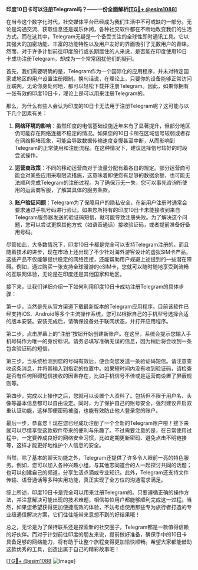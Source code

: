 **印度10日卡可以注册Telegram吗？——一份全面解析[[TG💪+ @esim1088](https://t.me/s/esim1088)]**

在当今这个数字化时代，社交媒体平台已经成为我们生活中不可或缺的一部分。无论是沟通交流、获取信息还是娱乐休闲，各种社交软件都在不断地改变我们的生活方式。而在这其中，Telegram无疑是一个备受关注的全球性即时通讯工具。它以其强大的加密功能、丰富的功能特性以及用户友好的界面吸引了无数用户的青睐。然而，对于许多计划前往印度旅行或长期居住的人来说，是否能在印度使用10日卡成功注册Telegram，却成为一个常常困扰他们的疑问。

首先，我们需要明确的是，Telegram作为一个国际化的应用程序，并未对特定国家或地区的用户设置注册限制。换句话说，在理论上，只要你的设备能够正常访问互联网，无论你身处何地，都可以轻松下载并注册Telegram。因此，如果你拥有一张有效的印度10日卡，理论上是可以用来注册Telegram的。

那么，为什么有些人会认为印度的10日卡无法用于注册Telegram呢？这可能与以下几个因素有关：

1. **网络环境的影响**：虽然印度的电信基础设施近年来有了显著提升，但部分地区仍可能存在网络连接不稳定的情况。如果您的10日卡所在区域信号较弱或者存在网络拥堵现象，可能会导致数据传输速度变慢甚至中断，从而影响到Telegram的正常使用和注册流程。在这种情况下，建议选择信号较好的时段尝试操作。

2. **运营商政策**：不同的移动运营商对于流量分配有着各自的规定。部分运营商可能会对某些应用采取限流措施，这意味着即使您有足够的数据余额，也可能无法顺利完成Telegram的注册过程。为了确保万无一失，您可以事先咨询所使用的运营商客服，了解其具体的服务条款。

3. **账户验证问题**：Telegram为了保障用户的隐私安全，在新用户注册时通常会要求通过手机号码进行验证。如果您所持有的印度10日卡未能接收到来自Telegram服务器发送的验证码短信，就可能导致注册失败。为了解决这个问题，您可以尝试更换其他方式（如语音通话）接收验证码，或者提前准备好备用号码。

尽管如此，大多数情况下，印度10日卡都是完全可以支持Telegram注册的。而且随着技术的进步，现在市场上还出现了不少针对海外游客设计的虚拟SIM卡产品，这些产品不仅能够提供稳定的网络连接，还能帮助用户规避上述提到的一些潜在障碍。例如，通过购买一张支持全球漫游的eSIM卡，您就可以随时随地享受到流畅的互联网体验，无论是在印度还是其他国家和地区。

接下来，让我们详细介绍一下如何利用印度10日卡成功注册Telegram的具体步骤：

第一步，当然是先从官方渠道下载最新版本的Telegram应用程序。目前该软件已经支持iOS、Android等多个主流操作系统，您可以根据自己的手机型号选择合适的版本安装。安装完成后，请确保设备处于联网状态，并打开应用程序。

第二步，点击屏幕上的“注册”按钮开始创建新账户。在这里，系统会提示您输入手机号码作为唯一的身份标识。请务必填写准确无误的信息，因为稍后将会收到一条包含验证码的短信。

第三步，当系统检测到您的号码有效后，便会向您发送一条验证码短信。请注意查收这条消息，并将其输入到指定的位置中。如果短时间内没有收到验证码，请检查是否有任何阻碍短信接收的因素存在，比如手机信号不佳或是运营商设置了屏蔽规则等。

第四步，完成以上操作之后，您就可以设置个人资料了。包括但不限于用户名、头像等基本信息都可以自由设定。同时，为了保护自己的账号安全，强烈建议开启双重认证功能，这样即便密码被盗，也能有效防止他人登录您的账户。

最后一步，恭喜您！现在您已经成功注册了一个全新的Telegram账户啦！接下来就可以尽情享受这款软件带来的便利与乐趣了。不过需要注意的是，在日常使用过程中，一定要养成良好的网络安全习惯，比如定期更新密码、避免点击不明链接等，这样才能更好地维护个人信息的安全。

当然，除了基本的聊天功能之外，Telegram还提供了许多令人眼前一亮的特色服务。例如，您可以加入各种兴趣小组，与其他志同道合的人一起探讨共同的话题；也可以创建自己的频道，分享生活点滴或专业知识。此外，Telegram还支持文件传输、语音通话等多种实用功能，真正实现了全方位的沟通需求满足。

综上所述，印度10日卡是完全可以用来注册Telegram的。只要遵循正确的操作方法，并注意解决可能出现的技术难题，相信每位用户都能够顺利完成这一过程。当然，如果您希望获得更加便捷高效的体验，不妨考虑使用那些专为旅行者打造的专业级通信解决方案，它们往往能带来意想不到的好结果哦！

总之，无论是为了保持联系还是探索新的社交圈子，Telegram都是一款值得信赖的好伙伴。而对于计划前往印度的朋友来说，提前做好准备，确保手中的10日卡具备足够的网络能力，将有助于让整个旅程变得更加愉快顺畅。希望大家都能借助这款优秀的工具，创造出属于自己的精彩故事吧！

[[TG💪+ @esim1088](https://t.me/s/esim1088) ![Image](https://i.postimg.cc/4NQfJmqS/Snipaste-2025-05-13-00-14-12.png)]